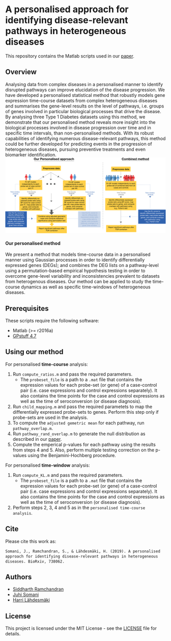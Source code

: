 A personalised approach for identifying disease-relevant pathways in heterogeneous diseases
===========================================================================================
This repository contains the Matlab scripts used in our [paper](https://doi.org/10.1101/738062).

Overview
---------------
Analysing data from complex diseases in a personalised manner to identify disrupted pathways can improve elucidation of the disease progression. We have developed a personalised statistical method that robustly models gene expression time-course datasets from complex heterogeneous diseases and summarises the gene-level results on the level of pathways, i.e. groups of genes involved in particular biological processes that drive the disease. By analysing three Type 1 Diabetes datasets using this method, we demonstrate that our personalised method reveals more insight into the biological processes involved in disease progression over time and in specific time intervals, than non-personalised methods. With its robust capabilities of identifying numerous disease-relevant pathways, this method could be further developed for predicting events in the progression of heterogeneous diseases, pursuing preventive treatments and even biomarker identification.
![Overview of the method. A schematic illustration of our personalised approach and a population-wide approach (combined method). In the personalised approach, we identify DEGs independently for each case-control pair and combine results at the pathway-level.](./images/overview.png)

#### Our personalised method
We present a method that models time-course data in a personalised manner using Gaussian processes in order to identify differentially expressed genes (DEGs); and combines the DEG lists on a pathway-level using a permutation-based empirical hypothesis testing in order to overcome gene-level variability and inconsistencies prevalent to datasets from heterogenous diseases. Our method can be applied to study the time-course dynamics as well as specific time-windows of heterogeneous diseases.

Prerequisites
---------------
These scripts require the following software:
- Matlab (>= r2016a)
- [GPstuff 4.7](https://research.cs.aalto.fi/pml/software/gpstuff/)

Using our method
---------------
For personalised **time-course** analysis:
1. Run `compute_ratios.m` and pass the required parameters.
	- The `probeset_file` is a path to a `.mat` file that contains the expression values for each probe-set (or gene) of a case-control pair (i.e. case expressions and control expressions separately). It also contains the time points for the case and control expressions as well as the time of seroconversion (or disease diagnosis).
2. Run `child_mapping.m` and pass the required parametets to map the differentially expressed probe-sets to genes. Perform this step only if probe-sets are used in the analysis.
3. To compute the `adjusted gemetric mean` for each pathway, run `pathway_overlap.m`.
4. Run `pathway_rand_overlap.m` to generate the null distribution as described in our [paper](https://doi.org/10.1101/738062).
5. Compute the emperical p-values for each pathway using the results from steps 4 and 5. Also, perform multiple testing correction on the p-values using the Benjamini-Hochberg procedure.

For personalised **time-window** analysis:
1. Run `compute_KL.m` and pass the required parameters.
	- The `probeset_file` is a path to a `.mat` file that contains the expression values for each probe-set (or gene) of a case-control pair (i.e. case expressions and control expressions separately). It also contains the time points for the case and control expressions as well as the time of seroconversion (or disease diagnosis).
2. Perform steps 2, 3, 4 and 5 as in the `personalised time-course analysis`.

Cite
---------------
Please cite this work as:
```
Somani, J., Ramchandran, S., & Lähdesmäki, H. (2019). A personalised approach for identifying disease-relevant pathways in heterogeneous diseases. BioRxiv, 738062.
```

Authors
---------------
- [Siddharth Ramchandran](https://www.siddharthr.com)
- [Juhi Somani](https://fi.linkedin.com/in/somani-juhi-942399120)
- [Harri Lähdesmäki](http://users.ics.aalto.fi/harrila/)

License
---------------
This project is licensed under the MIT License - see the [LICENSE](LICENSE) file for details.